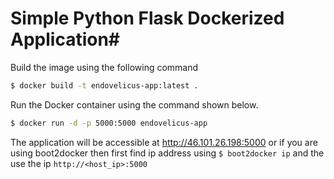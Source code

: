 # Simple Python Flask Dockerized Application#

Build the image using the following command

```bash
$ docker build -t endovelicus-app:latest .
```

Run the Docker container using the command shown below.

```bash
$ docker run -d -p 5000:5000 endovelicus-app
```

The application will be accessible at http://46.101.26.198:5000 or if you are using boot2docker then first find ip address using `$ boot2docker ip` and the use the ip `http://<host_ip>:5000`
